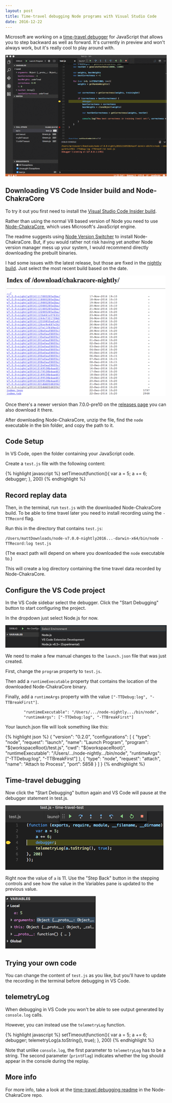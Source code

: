 ```yaml
---
layout: post
title: Time-travel debugging Node programs with Visual Studio Code
date: 2016-12-22
---
```


Microsoft are working on a [time-travel debugger](https://www.microsoft.com/en-us/research/project/javascript-time-travel-debugger/) for JavaScript that allows you to step backward as well as forward. It's currently in preview and won't always work, but it's really cool to play around with.

![](/img/blog/node-chakracore-time-travel/step-backwards.gif)

## Downloading VS Code Insider build and Node-ChakraCore

To try it out you first need to install the [Visual Studio Code Insider build](https://code.visualstudio.com/insiders).

Rather than using the normal V8 based version of Node you need to use [Node-ChakraCore](https://github.com/nodejs/node-chakracore), which uses Microsoft's JavaScript engine.

The readme suggests using [Node Version Switcher](https://github.com/jasongin/nvs) to install  Node-ChakraCore. But, if you would rather not risk having yet another Node version manager mess up your system, I would recommend directly downloading the prebuilt binaries.

I had some issues with the latest release, but those are fixed in the [nightly build](https://nodejs.org/download/chakracore-nightly/). Just select the most recent build based on the date.

![](/img/blog/node-chakracore-time-travel/nightly.png)

Once there's a newer version than 7.0.0-pre10 on the [releases page](https://github.com/nodejs/node-chakracore/releases) you can also download it there.

After downloading Node-ChakraCore, unzip the file, find the `node` executable in the bin folder, and copy the path to it.

## Code Setup

In VS Code, open the folder containing your JavaScript code.

Create a `test.js` file with the following content:

{% highlight javascript %}
setTimeout(function(){
    var a = 5;
    a += 6;
    debugger;
}, 200)
{% endhighlight %}

## Record replay data

Then, in the terminal, run `test.js` with the downloaded Node-ChakraCore build. To be able to time travel later you need to install recording using the `-TTRecord` flag.

Run this in the directory that contains `test.js`:

    /Users/mattDownloads/node-v7.0.0-nightly2016...-darwin-x64/bin/node -TTRecord:log test.js 

(The exact path will depend on where you downloaded the `node` executable to.)

This will create a log directory containing the time travel data recorded by Node-ChakraCore.

## Configure the VS Code project

In the VS Code sidebar select the debugger. Click the "Start Debugging" button to start configuring the project.

In the dropdown just select Node.js for now.

![](/img/blog/node-chakracore-time-travel/start-debugging-dropdown.png)

We need to make a few manual changes to the `launch.json` file that was just created.

First, change the `program` property to `test.js`.

Then add a `runtimeExecutable` property that contains the location of the downloaded Node-ChakraCore binary.

Finally, add a `runtimeArgs` property with the value `["-TTDebug:log", "-TTBreakFirst"]`.

            "runtimeExecutable": "/Users/.../node-nightly.../bin/node",
            "runtimeArgs": ["-TTDebug:log", "-TTBreakFirst"]

Your launch.json file will look something like this:

{% highlight json %}
{
    "version": "0.2.0",
    "configurations": [
        {
            "type": "node",
            "request": "launch",
            "name": "Launch Program",
            "program": "${workspaceRoot}/test.js",
            "cwd": "${workspaceRoot}",
            "runtimeExecutable": "/Users/.../node-nightly.../bin/node",
            "runtimeArgs": ["-TTDebug:log", "-TTBreakFirst"]
        },
        {
            "type": "node",
            "request": "attach",
            "name": "Attach to Process",
            "port": 5858
        }
    ]
}
{% endhighlight %}

## Time-travel debugging

Now click the "Start Debugging" button again and VS Code will pause at the debugger statement in test.js.

![](/img/blog/node-chakracore-time-travel/paused.png)

Right now the value of `a` is 11. Use the "Step Back" button in the stepping controls and see how the value in the Variables pane is updated to the previous value.

![](/img/blog/node-chakracore-time-travel/variables-pane.png)

## Trying your own code

You can change the content of `test.js` as you like, but you'll have to update the recording in the terminal before debugging in VS Code.

## telemetryLog

When debugging in VS Code you won't be able to see output generated by `console.log` calls.

However, you can instead use the `telemetryLog` function.

{% highlight javascript %}
setTimeout(function(){
    var a = 5;
    a += 6;
    debugger;
    telemetryLog(a.toString(), true);
}, 200)
{% endhighlight %}

Note that unlike `console.log`, the first parameter to `telemetryLog` has to be a string. The second parameter (`printFlag`) indicates whether the log should appear in the console during the replay.

## More info

For more info, take a look at the [time-travel debugging readme](https://github.com/nodejs/node-chakracore/blob/xplat/TTD-README.md) in the Node-ChakraCore repo.